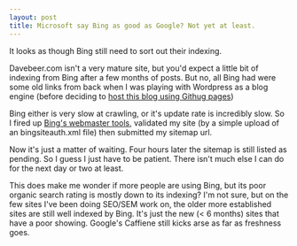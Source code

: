 ```yaml
---
layout: post
title: Microsoft say Bing as good as Google? Not yet at least.
---
```

It looks as though Bing still need to sort out their indexing.

Davebeer.com isn't a very mature site, but you'd expect a little bit of indexing from Bing after a few months of posts. But no, all Bing had were some old links from back when I was playing with Wordpress as a blog engine (before deciding to [host this blog using Githug pages](http://davebeer.com/posts/my-first-post/))

Bing either is very slow at crawling, or it's update rate is incredibly slow. So I fired up <a href="http://www.bing.com/toolbox/webmaster/" rel="nofollow">Bing's webmaster tools</a>, validated my site (by a simple upload of an bingsiteauth.xml file) then submitted my sitemap url.

Now it's just a matter of waiting. Four hours later the sitemap is still listed as pending. So I guess I just have to be patient. There isn't much else I can do for the next day or two at least.

This does make me wonder if more people are using Bing, but its poor organic search rating is mostly down to its indexing? I'm not sure, but on the few sites I've been doing SEO/SEM work on, the older more established sites are still well indexed by Bing. It's just the new (< 6 months) sites that have a poor showing. Google's Caffiene still kicks arse as far as freshness goes.

